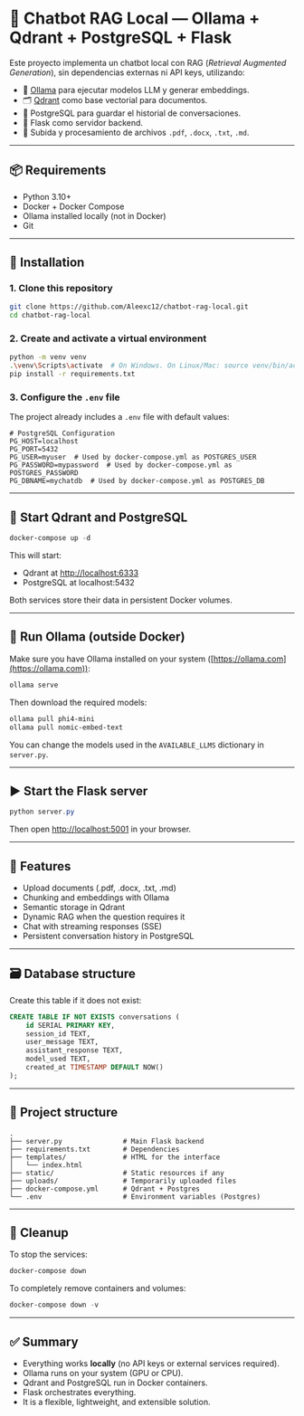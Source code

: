 # 🧠 Chatbot RAG Local — Ollama + Qdrant + PostgreSQL + Flask

Este proyecto implementa un chatbot local con RAG (*Retrieval Augmented Generation*), sin dependencias externas ni API keys, utilizando:

- 🧠 [Ollama](https://ollama.com/) para ejecutar modelos LLM y generar embeddings.
- 🗂️ [Qdrant](https://qdrant.tech/) como base vectorial para documentos.
- 🐘 PostgreSQL para guardar el historial de conversaciones.
- 🧪 Flask como servidor backend.
- 📄 Subida y procesamiento de archivos `.pdf`, `.docx`, `.txt`, `.md`.

---

## 📦 Requirements

- Python 3.10+
- Docker + Docker Compose
- Ollama installed locally (not in Docker)
- Git

---

## 🚀 Installation

### 1. Clone this repository

```bash
git clone https://github.com/Aleexc12/chatbot-rag-local.git
cd chatbot-rag-local
```

### 2. Create and activate a virtual environment

```bash
python -m venv venv
.\venv\Scripts\activate  # On Windows. On Linux/Mac: source venv/bin/activate
pip install -r requirements.txt
```

### 3. Configure the `.env` file

The project already includes a `.env` file with default values:

```env
# PostgreSQL Configuration
PG_HOST=localhost
PG_PORT=5432
PG_USER=myuser  # Used by docker-compose.yml as POSTGRES_USER
PG_PASSWORD=mypassword  # Used by docker-compose.yml as POSTGRES_PASSWORD
PG_DBNAME=mychatdb  # Used by docker-compose.yml as POSTGRES_DB
```

---

## 🐳 Start Qdrant and PostgreSQL

```powershell
docker-compose up -d
```

This will start:

* Qdrant at [http://localhost:6333](http://localhost:6333)
* PostgreSQL at localhost:5432

Both services store their data in persistent Docker volumes.

---

## 🧠 Run Ollama (outside Docker)

Make sure you have Ollama installed on your system ([https://ollama.com](https://ollama.com)):

```powershell
ollama serve
```

Then download the required models:

```powershell
ollama pull phi4-mini
ollama pull nomic-embed-text
```

You can change the models used in the `AVAILABLE_LLMS` dictionary in `server.py`.

---

## ▶️ Start the Flask server

```powershell
python server.py
```

Then open [http://localhost:5001](http://localhost:5001) in your browser.

---

## 📄 Features

* Upload documents (.pdf, .docx, .txt, .md)
* Chunking and embeddings with Ollama
* Semantic storage in Qdrant
* Dynamic RAG when the question requires it
* Chat with streaming responses (SSE)
* Persistent conversation history in PostgreSQL

---

## 🗃 Database structure

Create this table if it does not exist:

```sql
CREATE TABLE IF NOT EXISTS conversations (
    id SERIAL PRIMARY KEY,
    session_id TEXT,
    user_message TEXT,
    assistant_response TEXT,
    model_used TEXT,
    created_at TIMESTAMP DEFAULT NOW()
);
```

---

## 📁 Project structure

```
.
├── server.py               # Main Flask backend
├── requirements.txt        # Dependencies
├── templates/              # HTML for the interface
│   └── index.html
├── static/                 # Static resources if any
├── uploads/                # Temporarily uploaded files
├── docker-compose.yml      # Qdrant + Postgres
└── .env                    # Environment variables (Postgres)
```

---

## 🧽 Cleanup

To stop the services:

```powershell
docker-compose down
```

To completely remove containers and volumes:

```powershell
docker-compose down -v
```

---

## ✅ Summary

* Everything works **locally** (no API keys or external services required).
* Ollama runs on your system (GPU or CPU).
* Qdrant and PostgreSQL run in Docker containers.
* Flask orchestrates everything.
* It is a flexible, lightweight, and extensible solution.
